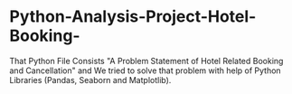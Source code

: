 # Python-Analysis-Project-Hotel-Booking-
That Python File Consists "A Problem Statement of Hotel Related Booking and Cancellation" and We tried to solve that problem with help of Python Libraries (Pandas, Seaborn and Matplotlib).
